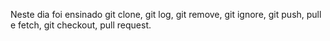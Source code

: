 Neste dia foi ensinado git clone, git log, git remove, git ignore, git push, pull e fetch, git checkout, pull request.
